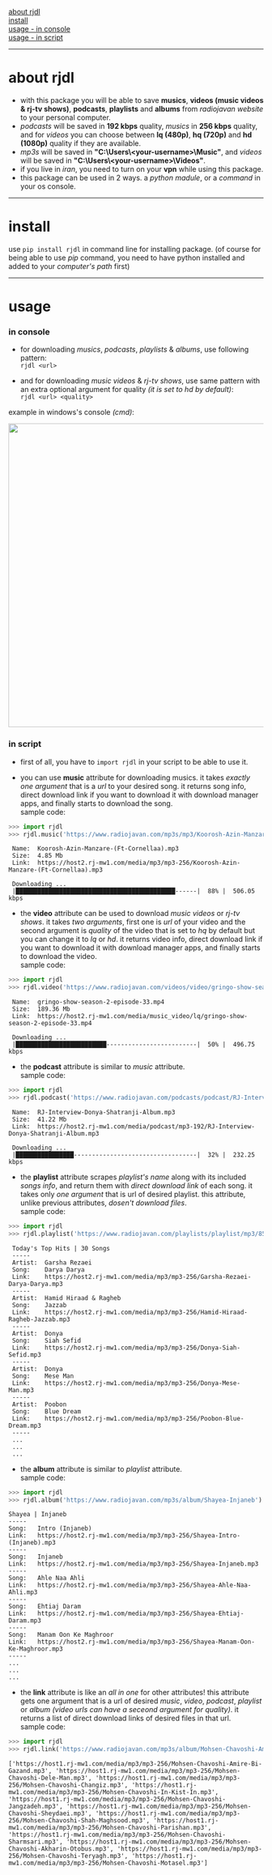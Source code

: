 [about rjdl](#about-rjdl)  
[install](#install)  
[usage - in console](#in-console)  
[usage - in script](#in-script)  

---
# about rjdl

* with this package you will be able to save **musics**, **videos (music videos & rj-tv shows)**, **podcasts**, **playlists** and **albums** from *radiojavan website* to your personal computer.   
* *podcasts* will be saved in **192 kbps** quality, *musics* in **256 kbps** quality, and for *videos* you can choose between **lq (480p)**, **hq (720p)** and **hd (1080p)** quality if they are available.  
* *mp3s* will be saved in **"C:\Users\\\<your-username>\Music"**, and *videos* will be saved in **"C:\Users\\\<your-username>\Videos"**.  
* if you live in *iran*, you need to turn on your **vpn** while using this package.
* this package can be used in 2 ways. a *python madule*, or a *command* in your os console.   

---

# install

use `pip install rjdl` in command line for installing package. (of course for being able to use *pip* command, you need to have python installed and added to your *computer's path* first)

---

# usage

### in console

* for downloading *musics*, *podcasts*, *playlists* & *albums*, use following pattern:   
`rjdl <url>`  

* and for downloading *music videos* & *rj-tv shows*, use same pattern with an extra optional argument for quality *(it is set to hd by default)*:  
`rjdl <url> <quality>`  

example in windows's console *(cmd)*:  

<img src="http://www.mediafire.com/convkey/e8ce/hzvygnnurpbn9oezg.jpg" width="600">

### in script

* first of all, you have to `import rjdl` in your script to be able to use it.

* you can use **music** attribute for downloading musics. it takes *exactly one argument* that is a *url* to your desired song. it returns song info, direct download link if you want to download it with download manager apps, and finally starts to download the song.  
sample code:

```python
>>> import rjdl
>>> rjdl.music('https://www.radiojavan.com/mp3s/mp3/Koorosh-Azin-Manzare-(Ft-Cornellaa)')
```

```
 Name:  Koorosh-Azin-Manzare-(Ft-Cornellaa).mp3
 Size:  4.85 Mb
 Link:  https://host2.rj-mw1.com/media/mp3/mp3-256/Koorosh-Azin-Manzare-(Ft-Cornellaa).mp3
 
 Downloading ...
 |████████████████████████████████████████████------|  88% |  506.05 kbps 
```

* the **video** attribute can be used to download *music videos* or *rj-tv shows*. it takes *two arguments*, first one is *url* of your video and the second argument is *quality* of the video that is set to *hq*  by default but you can change it to *lq* or *hd*. it returns video info, direct download link if you want to download it with download manager apps, and finally starts to download the video.  
sample code:  

```python
>>> import rjdl
>>> rjdl.video('https://www.radiojavan.com/videos/video/gringo-show-season-2-episode-33', 'lq')
```

```
 Name:  gringo-show-season-2-episode-33.mp4
 Size:  189.36 Mb
 Link:  https://host2.rj-mw1.com/media/music_video/lq/gringo-show-season-2-episode-33.mp4
 
 Downloading ...
 |█████████████████████████-------------------------|  50% |  496.75 kbps 
```

* the **podcast** attribute is similar to *music* attribute.  
sample code:

```python
>>> import rjdl
>>> rjdl.podcast('https://www.radiojavan.com/podcasts/podcast/RJ-Interview-Donya-Shatranji-Album')
```

```
 Name:  RJ-Interview-Donya-Shatranji-Album.mp3
 Size:  41.22 Mb
 Link:  https://host2.rj-mw1.com/media/podcast/mp3-192/RJ-Interview-Donya-Shatranji-Album.mp3
 
 Downloading ...
 |████████████████----------------------------------|  32% |  232.25 kbps
```

* the **playlist** attribute scrapes *playlist's name* along with its included *songs info*, and return them with *direct download link* of each song. it takes only *one argument* that is url of desired playlist. this attribute, unlike previous attributes, *dosen't download files*.  
sample code:

```python
>>> import rjdl
>>> rjdl.playlist('https://www.radiojavan.com/playlists/playlist/mp3/854b87855624')
```

```
 Today's Top Hits | 30 Songs
 -----
 Artist:  Garsha Rezaei
 Song:    Darya Darya
 Link:    https://host2.rj-mw1.com/media/mp3/mp3-256/Garsha-Rezaei-Darya-Darya.mp3
 -----
 Artist:  Hamid Hiraad & Ragheb
 Song:    Jazzab
 Link:    https://host2.rj-mw1.com/media/mp3/mp3-256/Hamid-Hiraad-Ragheb-Jazzab.mp3
 -----
 Artist:  Donya
 Song:    Siah Sefid
 Link:    https://host2.rj-mw1.com/media/mp3/mp3-256/Donya-Siah-Sefid.mp3
 -----
 Artist:  Donya
 Song:    Mese Man
 Link:    https://host2.rj-mw1.com/media/mp3/mp3-256/Donya-Mese-Man.mp3
 -----
 Artist:  Poobon
 Song:    Blue Dream
 Link:    https://host2.rj-mw1.com/media/mp3/mp3-256/Poobon-Blue-Dream.mp3
 -----
 ...
 ...
 ...
```

* the **album** attribute is similar to *playlist* attribute.  
sample code:

```python
>>> import rjdl
>>> rjdl.album('https://www.radiojavan.com/mp3s/album/Shayea-Injaneb')
```

```
Shayea | Injaneb
-----
Song:	Intro (Injaneb)
Link:	https://host2.rj-mw1.com/media/mp3/mp3-256/Shayea-Intro-(Injaneb).mp3
-----
Song:	Injaneb
Link:	https://host2.rj-mw1.com/media/mp3/mp3-256/Shayea-Injaneb.mp3
-----
Song:	Ahle Naa Ahli
Link:	https://host2.rj-mw1.com/media/mp3/mp3-256/Shayea-Ahle-Naa-Ahli.mp3
-----
Song:	Ehtiaj Daram
Link:	https://host2.rj-mw1.com/media/mp3/mp3-256/Shayea-Ehtiaj-Daram.mp3
-----
Song:	Manam Oon Ke Maghroor
Link:	https://host2.rj-mw1.com/media/mp3/mp3-256/Shayea-Manam-Oon-Ke-Maghroor.mp3
-----
...
...
...
```

* the **link** attribute is like an *all in one* for other attributes! this attribute gets one argument that is a url of desired *music*, *video*, *podcast*, *playlist* or *album* *(video urls can have a seceond argument for quality)*. it returns a list of direct download links of desired files in that url.  
sample code:

```python
>>> import rjdl
>>> rjdl.link('https://www.radiojavan.com/mp3s/album/Mohsen-Chavoshi-Amire-Bi-Gazand')
```

```
['https://host1.rj-mw1.com/media/mp3/mp3-256/Mohsen-Chavoshi-Amire-Bi-Gazand.mp3', 'https://host1.rj-mw1.com/media/mp3/mp3-256/Mohsen-Chavoshi-Dele-Man.mp3', 'https://host1.rj-mw1.com/media/mp3/mp3-256/Mohsen-Chavoshi-Changiz.mp3', 'https://host1.rj-mw1.com/media/mp3/mp3-256/Mohsen-Chavoshi-In-Kist-In.mp3', 'https://host1.rj-mw1.com/media/mp3/mp3-256/Mohsen-Chavoshi-Jangzadeh.mp3', 'https://host1.rj-mw1.com/media/mp3/mp3-256/Mohsen-Chavoshi-Sheydaei.mp3', 'https://host1.rj-mw1.com/media/mp3/mp3-256/Mohsen-Chavoshi-Shah-Maghsood.mp3', 'https://host1.rj-mw1.com/media/mp3/mp3-256/Mohsen-Chavoshi-Parishan.mp3', 'https://host1.rj-mw1.com/media/mp3/mp3-256/Mohsen-Chavoshi-Sharmsari.mp3', 'https://host1.rj-mw1.com/media/mp3/mp3-256/Mohsen-Chavoshi-Akharin-Otobus.mp3', 'https://host1.rj-mw1.com/media/mp3/mp3-256/Mohsen-Chavoshi-Teryagh.mp3', 'https://host1.rj-mw1.com/media/mp3/mp3-256/Mohsen-Chavoshi-Motasel.mp3']
```

